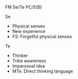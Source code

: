 
FM Se/Te PC/S(B)

Se
- Physical senses
- New experience
- FS: Forgetful physical senses

Te
- Thinker
- Tribe awareness
- Impersonal idea
- MTe: Direct thinking language

